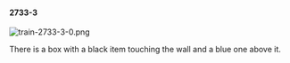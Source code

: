 #### 2733-3
![train-2733-3-0.png](https://github.com/lil-lab/nlvr/raw/master/nlvr/train/images/54/train-2733-3-0.png "train-2733-3-0.png")

There is a box with a black item touching the wall and a blue one above it.
